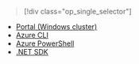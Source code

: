 > [!div class="op_single_selector"]
- [Portal (Windows cluster)](../articles/hdinsight/hdinsight-administer-use-management-portal-v1.md)
- [Azure CLI](../articles/hdinsight/hdinsight-administer-use-command-line.md)
- [Azure PowerShell](../articles/hdinsight/hdinsight-administer-use-powershell.md)
- [.NET SDK](../articles/hdinsight/hdinsight-administer-use-dotnet-sdk.md)

<!---HONumber=74-->